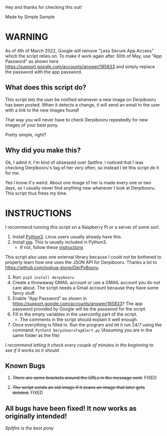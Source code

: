
Hey and thanks for checking this out!

Made by Simple Sample

# WARNING
As of 4th of March 2022, Google will remove "Less Secure App Access" which the script relies on. To make it work again after 30th of May, use "App Password" as shown here https://support.google.com/accounts/answer/185833 and simply replace the password with the app password.

## What does this script do?
This script lets the user be notified whenever a new image on Derpibooru has been posted. When it detects a change, it will send an email to the user with a link to the new images found!

That way you will never have to check Derpibooru repeatedly for new images of your best pony.

Pretty simple, right?

## Why did you make this?
Ok, I admit it. I'm kind of obsessed over Spitfire. I noticed that I was checking Derpibooru's tag of her very often, so instead I let this script do it for me.

Yes I know it's weird. About one image of her is made every one or two days, so I usually never find anything new whenever I look at Derpibooru. This script thus frees my time.

# INSTRUCTIONS

I recommend running this script on a Raspberry Pi or a server of some sort.

1. Install [Python3](https://www.python.org/). Linux users usually already have this.
2. Install [pip](https://pypi.org/project/pip/). This is usually included in Python3.
	- If not, follow these [instructions](https://pip.pypa.io/en/stable/installing/#installing-with-get-pip-py)


This script also uses one external library because I could not be bothered to properly learn how one uses the JSON API for Derpibooru. Thanks a lot to https://github.com/joshua-stone/DerPyBooru.

3. Run:
	`pip3 install derpybooru`
4. Create a throwaway GMAIL account or use a GMAIL account you do not care about.
	The script needs a Gmail account because they have some fancy stuff.
5. Enable "App Password" as shown in https://support.google.com/accounts/answer/185833? The app password provided by Google will be the password for the script.
7. Fill in the empty variables in the userconfig part of the script.
	- The comments in the script should explain it well enough.
8. Once everything is filled in. Run the program and let it run 24/7 using the command:
	`Python3 DerpibooruTagAlert.py` (Assuming you are in the same folder as the file)

*I recommend letting it check every couple of minutes in the beginning to see if it works as it should.*
## Known Bugs
1. ~~There are some brackets around the URLs in the message sent.~~ FIXED

2. ~~The script sends an old image if it scans an image that later gets deleted.~~ FIXED

All bugs have been fixed! It now works as originally intended!
---
*Spitfire is the best pony*
